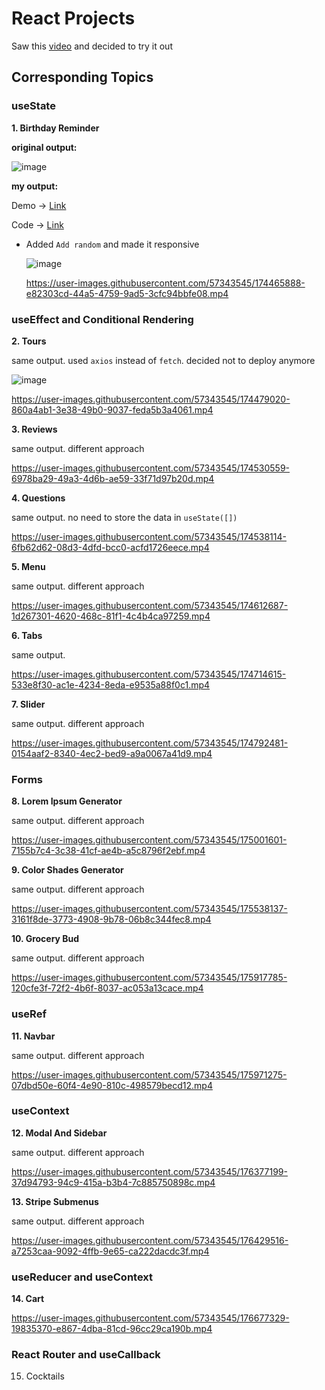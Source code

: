 # React Projects

Saw this [video](https://youtu.be/a_7Z7C_JCyo) and decided to try it out

## Corresponding Topics

### useState

**1. Birthday Reminder**

**original output:**

![image](https://user-images.githubusercontent.com/57343545/174465793-2b8e14b5-2771-40ee-b0aa-8799c80fe4ad.png)

**my output:**

Demo → [Link](https://birthday-reminder-plskz.vercel.app)

Code → [Link](https://github.com/plskz/react-projects/tree/sol/01-birthday-reminder/setup)

- Added `Add random` and made it responsive

  ![image](https://user-images.githubusercontent.com/57343545/174465803-941d5d11-eccd-4007-a658-4eb093fc855d.png)

  https://user-images.githubusercontent.com/57343545/174465888-e82303cd-44a5-4759-9ad5-3cfc94bbfe08.mp4

### useEffect and Conditional Rendering

**2. Tours**

same output. used `axios` instead of `fetch`. decided not to deploy anymore

![image](https://user-images.githubusercontent.com/57343545/174477156-bb8b32be-737d-4268-b2ac-62887d7cab5f.png)

https://user-images.githubusercontent.com/57343545/174479020-860a4ab1-3e38-49b0-9037-feda5b3a4061.mp4

**3. Reviews**

same output. different approach

https://user-images.githubusercontent.com/57343545/174530559-6978ba29-49a3-4d6b-ae59-33f71d97b20d.mp4

**4. Questions**

same output. no need to store the data in `useState([])`

https://user-images.githubusercontent.com/57343545/174538114-6fb62d62-08d3-4dfd-bcc0-acfd1726eece.mp4

**5. Menu**

same output. different approach

https://user-images.githubusercontent.com/57343545/174612687-1d267301-4620-468c-81f1-4c4b4ca97259.mp4

**6. Tabs**

same output.

https://user-images.githubusercontent.com/57343545/174714615-533e8f30-ac1e-4234-8eda-e9535a88f0c1.mp4

**7. Slider**

same output. different approach

https://user-images.githubusercontent.com/57343545/174792481-0154aaf2-8340-4ec2-bed9-a9a0067a41d9.mp4

### Forms

**8. Lorem Ipsum Generator**

same output. different approach

https://user-images.githubusercontent.com/57343545/175001601-7155b7c4-3c38-41cf-ae4b-a5c8796f2ebf.mp4

**9. Color Shades Generator**

same output. different approach

https://user-images.githubusercontent.com/57343545/175538137-3161f8de-3773-4908-9b78-06b8c344fec8.mp4

**10. Grocery Bud**

same output. different approach

https://user-images.githubusercontent.com/57343545/175917785-120cfe3f-72f2-4b6f-8037-ac053a13cace.mp4

### useRef

**11. Navbar**

same output. different approach

https://user-images.githubusercontent.com/57343545/175971275-07dbd50e-60f4-4e90-810c-498579becd12.mp4

### useContext

**12. Modal And Sidebar**

same output. different approach

https://user-images.githubusercontent.com/57343545/176377199-37d94793-94c9-415a-b3b4-7c885750898c.mp4

**13. Stripe Submenus**

same output. different approach

https://user-images.githubusercontent.com/57343545/176429516-a7253caa-9092-4ffb-9e65-ca222dacdc3f.mp4

### useReducer and useContext

**14. Cart**

https://user-images.githubusercontent.com/57343545/176677329-19835370-e867-4dba-81cd-96cc29ca190b.mp4

### React Router and useCallback

15. Cocktails
